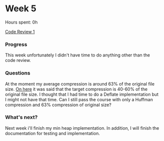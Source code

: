 # Week 5

Hours spent: 0h

[Code Review 1](https://github.com/VirtualAkseli/UniBun/issues/1)

### Progress

This week unfortunately I didn't have time to do anything other than the code review.

### Questions

At the moment my average compression is around 63% of the original file size. [On here](https://github.com/TiraLabra/2019_alkukesa/blob/master/sivut/aiheet.md#tiedon-tiivistys) it was said that the target compression is 40-60% of the original file size. I thought that I had time to do a Deflate implementation but I might not have that time. Can I still pass the course with only a Huffman compression and 63% compression of original size?

### What's next?

Next week i'll finish my min heap implementation. In addition, I will finish the documentation for testing and implementation.